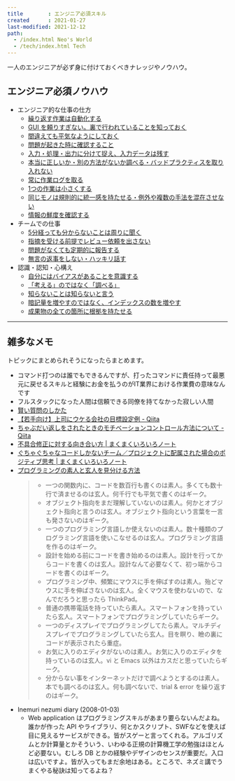 ```yaml
---
title        : エンジニア必須スキル
created      : 2021-01-27
last-modified: 2021-12-12
path:
  - /index.html Neo's World
  - /tech/index.html Tech
---
```


一人のエンジニアが必ず身に付けておくべきナレッジやノウハウ。


## エンジニア必須ノウハウ

- エンジニア的な仕事の仕方
  - [繰り返す作業は自動化する](./automation.html)
  - [GUI を頼りすぎない。裏で行われていることを知っておく](./cui-is-better-than-gui.html)
  - [間違えても平気なようにしておく](./fail-safe.html)
  - [問題が起きた時に確認すること](./how-to-troubleshoot.html)
  - [入力・処理・出力に分けて捉え、入力データは残す](./input-processing-output.html)
  - [本当に正しいか・別の方法がないか調べる・バッドプラクティスを取り入れない](./learn-good-parts.html)
  - [常に作業ログを取る](./log-log-log.html)
  - [1つの作業は小さくする](./once-small.html)
  - [同じモノは規則的に統一感を持たせる・例外や複数の手法を混在させない](./oneness.html)
  - [情報の鮮度を確認する](./the-newness-of-information.html)
- チームでの仕事
  - [5分経っても分からないことは周りに聞く](./ask-within-5-minutes.html)
  - [指摘を受ける前提でレビュー依頼を出さない](./dont-request-review-the-incomplete-product.html)
  - [問題がなくても定期的に報告する](./report-the-progress-periodically.html)
  - [無言の返事をしない・ハッキリ話す](./speak-clearly.html)
- 認識・認知・心構え
  - [自分にはバイアスがあることを意識する](./bias.html)
  - [「考える」のではなく「調べる」](./dont-think-search.html)
  - [知らないことは知らないと言う](./i-dont-know.html)
  - [暗記量を増やすのではなく、インデックスの数を増やす](./not-memorize-make-index.html)
  - [成果物の全ての箇所に根拠を持たせる](./rationale.html)


---


## 雑多なメモ

トピックにまとめられそうになったらまとめます。

- コマンド打つのは誰でもできるんですが、打ったコマンドに責任持って最悪元に戻せるスキルと経験にお金を払うのがIT業界における作業費の意味なんです
- フルスタックになった人間は信頼できる同僚を持てなかった寂しい人間
- [賢い質問のしかた](https://www.ranvis.com/articles/smart-questions.ja.html)
- [【若手向け】上司にウケる会社の目標設定例 - Qiita](https://qiita.com/curryperformer-kato/items/23dc73ed1276cf1aafb7)
- [ちゃぶだい返しをされたときのモチベーションコントロール方法について - Qiita](https://qiita.com/omokawa_yasu/items/82fce553d933212ebe0d)
- [不具合修正に対する向き合い方 | まくまくいろいろノート](https://maku77.github.io/memo/attitude-to-defect.html)
- [ぐちゃぐちゃなコードしかないチーム／プロジェクトに配属された場合のポジティブ思考 | まくまくいろいろノート](https://maku77.github.io/memo/mind/gucha.html)
- [プログラミングの素人と玄人を見分ける方法](http://blogs.wankuma.com/shuujin/archive/2008/02/13/123084.aspx)
  > - 一つの関数内に、コードを数百行も書くのは素人。多くても数十行で済ませるのは玄人。何千行でも平気で書くのはギーク。
  > - オブジェクト指向をまだ理解していないのは素人。何かとオブジェクト指向と言うのは玄人。オブジェクト指向という言葉を一言も発さないのはギーク。
  > - 一つのプログラミング言語しか使えないのは素人。数十種類のプログラミング言語を使いこなせるのは玄人。プログラミング言語を作るのはギーク。
  > - 設計を始める前にコードを書き始めるのは素人。設計を行ってからコードを書くのは玄人。設計なんて必要なくて、初っ端からコードを書くのはギーク。
  > - プログラミング中、頻繁にマウスに手を伸ばすのは素人。殆どマウスに手を伸ばさないのは玄人。全くマウスを使わないので、なんでだろうと思ったら ThinkPad。
  > - 普通の携帯電話を持っていたら素人。スマートフォンを持っていたら玄人。スマートフォンでプログラミングしていたらギーク。
  > - 一つのディスプレイでプログラミングしてたら素人。マルチディスプレイでプログラミングしていたら玄人。目を瞑り、瞼の裏にコードが表示されたら重症。
  > - お気に入りのエディタがないのは素人。お気に入りのエディタを持っているのは玄人。vi と Emacs 以外はカスだと思っていたらギーク。
  > - 分からない事をインターネットだけで調べようとするのは素人。本でも調べるのは玄人。何も調べないで、trial & error を繰り返すのはギーク。
- Inemuri nezumi diary (2008-01-03)
  - Web application はプログラミングスキルがあまり要らないんだよね。誰かが作った API やライブラリ、何とかスクリプト、SWFなどを使えば目に見えるサービスができる。皆がスゲーと言ってくれる。アルゴリズムとか計算量とかそういう、いわゆる正規の計算機工学の勉強はほとんど必要ない。むしろ DB とかの経験やデザインのセンスが重要だ。入口は広いですよ。皆が入ってもまだ余地はある。ところで、ネズミ講でうまくやる秘訣は知ってるよね？
